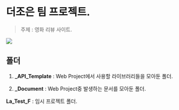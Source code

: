 # 더조은 팀 프로젝트.
>주제 : 영화 리뷰 사이트.

<img src="../_Document/공통%20레이아웃/공통 레이아웃.png">

## 폴더
1. **_API_Template** : Web Project에서 사용할 라이브러리들을 모아둔 폴더.

2. **_Document** : Web Project중 발생하는 문서를 모아둔 폴더.

**La_Test_F** : 임시 프로젝트 폴더.
